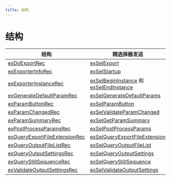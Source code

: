 ```yaml
---
title: 结构
---
```

# 结构

|         结构   |   随选择器发送    |
| ---------------------------------------------------------------------------------------- | ----------------------------------------------------------------------------------------------------------------------------------- |
| [exDoExportRec](../structure-descriptions#exdoexportrec)       | [exSelExport](../selector-descriptions#exselexport)      |
| [exExporterInfoRec](../structure-descriptions#exexporterinforec)    | [exSelStartup](../selector-descriptions#exselstartup)         |
| [exExporterInstanceRec](../structure-descriptions#exexporterinstancerec)       | [exSelBeginInstance](../selector-descriptions#exselbegininstance) 和 [exSelEndInstance](../selector-descriptions#exselendinstance) |
| [exGenerateDefaultParamRec](../structure-descriptions#exgeneratedefaultparamrec)    | [exSelGenerateDefaultParams](../selector-descriptions#exselgeneratedefaultparams)         |
| [exParamButtonRec](../structure-descriptions#exparambuttonrec)      | [exSelParamButton](../selector-descriptions#exselparambutton)      |
| [exParamChangedRec](../structure-descriptions#exparamchangedrec)    | [exSelValidateParamChanged](../selector-descriptions#exselvalidateparamchanged)    |
| [exParamSummaryRec](../structure-descriptions#exparamsummaryrec)    | [exSelGetParamSummary](../selector-descriptions#exselgetparamsummary)   |
| [exPostProcessParamsRec](../structure-descriptions#expostprocessparamsrec)    | [exSelPostProcessParams](../selector-descriptions#exselpostprocessparams)     |
| [exQueryExportFileExtensionRec](../structure-descriptions#exqueryexportfileextensionrec) | [exSelQueryExportFileExtension](../selector-descriptions#exselqueryexportfileextension)        |
| [exQueryOutputFileListRec](../structure-descriptions#exqueryoutputfilelistrec)      | [exSelQueryOutputFileList](../selector-descriptions#exselqueryoutputfilelist)      |
| [exQueryOutputSettingsRec](../structure-descriptions#exqueryoutputsettingsrec)      | [exSelQueryOutputSettings](../selector-descriptions#exselqueryoutputsettings)      |
| [exQueryStillSequenceRec](../structure-descriptions#exquerystillsequencerec)        | [exSelQueryStillSequence](../selector-descriptions#exselquerystillsequence)   |
| [exValidateOutputSettingsRec](../structure-descriptions#exvalidateoutputsettingsrec)     | [exSelValidateOutputSettings](../selector-descriptions#exselvalidateoutputsettings)       |
